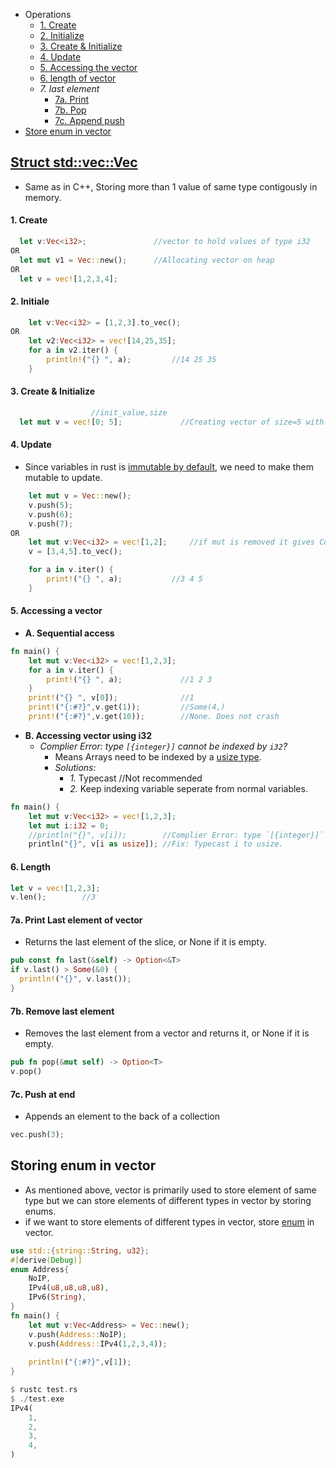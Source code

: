 - Operations
  - [1. Create](#create)
  - [2. Initialize](#init)
  - [3. Create & Initialize](#ci)
  - [4. Update](#update)
  - [5. Accessing the vector](#access)
  - [6. length of vector](#len)
  - _7. last element_
    - [7a. Print](#plast)
    - [7b. Pop](#pop)
    - [7c. Append push](#push)
- [Store enum in vector](enumvec)


## [Struct std::vec::Vec](https://doc.rust-lang.org/std/vec/struct.Vec.html#method.push)
- Same as in C++, Storing more than 1 value of same type contigously in memory.

<a name=create></a>
#### 1. Create
```rs
  let v:Vec<i32>;               //vector to hold values of type i32
OR  
  let mut v1 = Vec::new();      //Allocating vector on heap
OR
  let v = vec![1,2,3,4];
```

<a name=init></a>
#### 2. Initiale
```rs
    let v:Vec<i32> = [1,2,3].to_vec();
OR
    let v2:Vec<i32> = vec![14,25,35];
    for a in v2.iter() {
        println!("{} ", a);         //14 25 35
    }    
```

<a name=ci></a>
#### 3. Create & Initialize
```rs
                  //init_value,size
  let mut v = vec![0; 5];             //Creating vector of size=5 with init value=0
```

<a name=update></a>
#### 4. Update
- Since variables in rust is [immutable by default](/Languages/Programming_Languages/Rust), we need to make them mutable to update.
```rs
    let mut v = Vec::new();
    v.push(5);
    v.push(6);
    v.push(7);
OR 
    let mut v:Vec<i32> = vec![1,2];     //if mut is removed it gives Compilation error
    v = [3,4,5].to_vec();

    for a in v.iter() {
        print!("{} ", a);           //3 4 5
    }
```

<a name=access></a>
#### 5. Accessing a vector
- **A. Sequential access**
```rs
fn main() {
    let mut v:Vec<i32> = vec![1,2,3];
    for a in v.iter() {
        print!("{} ", a);             //1 2 3
    }
    print!("{} ", v[0]);              //1
    print!("{:#?}",v.get(1));         //Some(4,)
    print!("{:#?}",v.get(10));        //None. Does not crash
```
- **B. Accessing vector using i32**
  - _Complier Error: type `[{integer}]` cannot be indexed by `i32`?_
    - Means Arrays need to be indexed by a [usize type](/Languages/Programming_Languages/Rust/Data_Types). 
    - _Solutions:_ 
      - _1._ Typecast          //Not recommended
      - _2._ Keep indexing variable seperate from normal variables.
```rust
fn main() {
    let mut v:Vec<i32> = vec![1,2,3];
    let mut i:i32 = 0;
    //println("{}", v[i]);        //Complier Error: type `[{integer}]` cannot be indexed by `i32`
    println("{}", v[i as usize]); //Fix: Typecast i to usize.
```

<a name=len></a>
#### 6. Length
```rs
let v = vec![1,2,3];
v.len();        //3
```

<a name=plast></a>
#### 7a. Print Last element of vector
- Returns the last element of the slice, or None if it is empty.
```rs
pub const fn last(&self) -> Option<&T>
if v.last() > Some(&0) {
  println!("{}", v.last());
}
```

<a name=pop></a>
#### 7b. Remove last element
- Removes the last element from a vector and returns it, or None if it is empty.
```rs
pub fn pop(&mut self) -> Option<T>
v.pop()
```

<a name=push></a>
#### 7c. Push at end
- Appends an element to the back of a collection
```rs
vec.push(3);
```

<a name=enumvec></a>
## Storing enum in vector
- As mentioned above, vector is primarily used to store element of same type but we can store elements of different types in vector by storing enums.
- if we want to store elements of different types in vector, store [enum](/Languages/Programming_Languages/Rust) in vector.
```rust
use std::{string::String, u32};
#[derive(Debug)]
enum Address{
    NoIP,
    IPv4(u8,u8,u8,u8),
    IPv6(String),
}
fn main() {
    let mut v:Vec<Address> = Vec::new();
    v.push(Address::NoIP);
    v.push(Address::IPv4(1,2,3,4));
    
    println!("{:#?}",v[1]);
}    

$ rustc test.rs
$ ./test.exe
IPv4(
    1,
    2,
    3,
    4,
)
```
